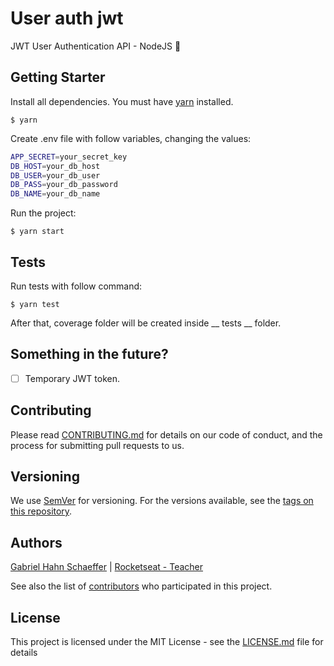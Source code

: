 # User auth jwt

JWT User Authentication API - NodeJS :busts_in_silhouette:

## Getting Starter

Install all dependencies. You must have [yarn](https://yarnpkg.com/en/) installed.

```
$ yarn
```

Create .env file with follow variables, changing the values:

```sh
APP_SECRET=your_secret_key
DB_HOST=your_db_host
DB_USER=your_db_user
DB_PASS=your_db_password
DB_NAME=your_db_name
```

Run the project:

```
$ yarn start
```

## Tests

Run tests with follow command:

```
$ yarn test
```

After that, coverage folder will be created inside __ tests __ folder.

## Something in the future?

- [ ] Temporary JWT token.

## Contributing

Please read [CONTRIBUTING.md](https://gist.github.com/PurpleBooth/b24679402957c63ec426) for details on our code of conduct, and the process for submitting pull requests to us.

## Versioning

We use [SemVer](http://semver.org/) for versioning. For the versions available, see the [tags on this repository](https://github.com/gabriel-hahn/user-auth-jwt/tags).

## Authors

[Gabriel Hahn Schaeffer](https://github.com/gabriel-hahn/) | [Rocketseat - Teacher](https://github.com/Rocketseat)

See also the list of [contributors](https://github.com/gabriel-hahn/user-auth-jwt/contributors) who participated in this project.

## License

This project is licensed under the MIT License - see the [LICENSE.md](LICENSE) file for details
